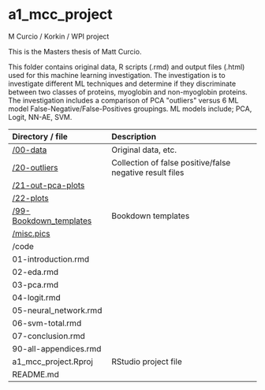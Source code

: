 # a1_mcc_project
M Curcio / Korkin / WPI project

This is the Masters thesis of Matt Curcio.

This folder contains original data, R scripts (.rmd) and output files (.html) used for this machine learning investigation. The investigation is to investigate different ML techniques and determine if they discriminate between two classes of proteins, myoglobin and non-myoglobin proteins. The investigation includes a comparison of PCA "outliers" versus 6 ML model False-Negative/False-Positives groupings. ML models include; PCA, Logit, NN-AE, SVM.

| Directory / file | Description |
| :--------------- | :---------- |
| [/00-data](https://github.com/mccurcio/a1_mcc_project/tree/master/00-data) | Original data, etc. |
| [/20-outliers](https://github.com/mccurcio/a1_mcc_project/tree/master/20-outliers) | Collection of false positive/false negative result files  |
| [/21-out-pca-plots](https://github.com/mccurcio/a1_mcc_project/tree/master/21-out-pca-plots) |
| [/22-plots](https://github.com/mccurcio/a1_mcc_project/tree/master/22-plots) |
| [/99-Bookdown_templates](https://github.com/mccurcio/a1_mcc_project/tree/master/99-Bookdown_templates) | Bookdown templates |
| [/misc.pics](https://github.com/mccurcio/a1_mcc_project/tree/master/misc.pics) | |
| /code | |
| 01-introduction.rmd | |
| 02-eda.rmd | |
| 03-pca.rmd | |
| 04-logit.rmd | |
| 05-neural_network.rmd
| 06-svm-total.rmd | |
| 07-conclusion.rmd | |
| 90-all-appendices.rmd | |
| a1_mcc_project.Rproj  | RStudio project file |
| README.md  |  |
